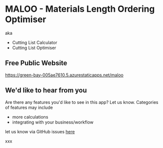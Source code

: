 # MALOO - Materials Length Ordering Optimiser 
aka 
- Cutting List Calculator
- Cutting List Optimiser

## Free Public Website
https://green-bay-005ae7610.5.azurestaticapps.net/maloo


## We'd like to hear from you
Are there any features you'd like to see in this app? Let us know.
Categories of features may include 
- more calculations
- integrating with your business/workflow

let us know via GitHub issues [here](https://github.com/minascasiou/maloo-web2/issues)


xxx
